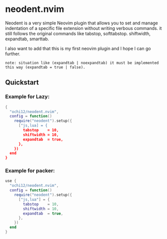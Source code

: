 # neodent.nvim
Neodent is a very simple Neovim plugin that allows you to set and manage indentation of a specific file extension without writing verbous commands. it still follows the original commands like tabstop, softtabstop. 
shiftwidth, expandtab, smarttab. 

I also want to add that this is my first neovim plugin and I hope I can go further.

`
note: situation like (expandtab | noexpandtab) it must be implemented this way (expandtab = true | false).
`

## Quickstart
### Example for Lazy:
``` lua
{
  "ochi12/neodent.nvim",
  config = function()
    require("neodent").setup({
      ["js,lua] = {
        tabstop    = 10,
        shiftwidth = 10,
        expandtab  = true,
      },
    })
  end
}
```
### Example for packer:
``` lua
use {
  "ochi12/neodent.nvim",
  config = function()
    require("neodent").setup({
      ["js,lua"] = {
        tabstop    = 10,
        shiftwidth = 10,
        expandtab  = true,
      },
    })
  end
}
```
